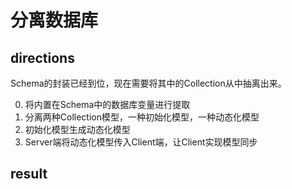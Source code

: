 分离数据库
=====

##  directions

Schema的封装已经到位，现在需要将其中的Collection从中抽离出来。

0.  将内置在Schema中的数据库变量进行提取
0.  分离两种Collection模型，一种初始化模型，一种动态化模型
0.  初始化模型生成动态化模型
0.  Server端将动态化模型传入Client端，让Client实现模型同步

##  result
